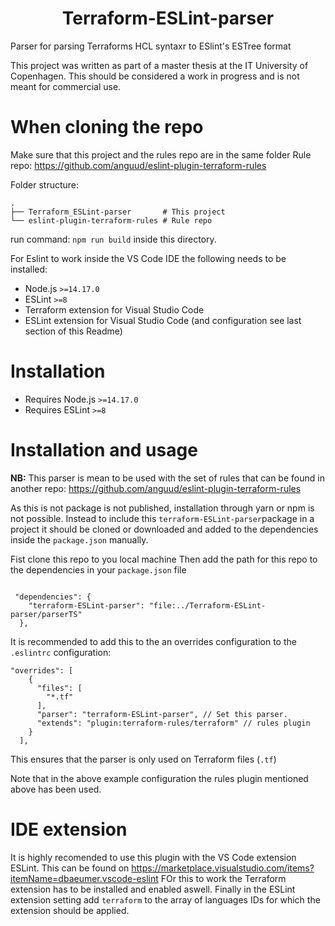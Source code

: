 <h1 align="center">Terraform-ESLint-parser</h1>

Parser for parsing Terraforms HCL syntaxr to ESlint's ESTree format

This project was written as part of a master thesis at the IT University of Copenhagen.
This should be considered a work in progress and is not meant for commercial use.

# When cloning the repo

Make sure that this project and the rules repo are in the same folder
Rule repo: https://github.com/anguud/eslint-plugin-terraform-rules

Folder structure:

    .
    ├── Terraform_ESLint-parser       # This project 
    └── eslint-plugin-terraform-rules # Rule repo

run command: `npm run build`  inside this directory. 

For Eslint to work inside the VS Code IDE the following needs to be installed: 
- Node.js `>=14.17.0`
- ESLint `>=8`
- Terraform extension for Visual Studio Code
- ESLint extension for Visual Studio Code (and configuration see last section of this Readme)


# Installation

- Requires Node.js `>=14.17.0`
- Requires ESLint `>=8`

# Installation and usage 

**NB:** This parser is mean to be used with the set of rules that can be found in another repo: https://github.com/anguud/eslint-plugin-terraform-rules

As this is not package is not published, installation through yarn or npm is not possible. 
Instead to include this `terraform-ESLint-parser`package in a project it should be cloned or downloaded and added to the dependencies inside the `package.json` manually. 

Fist clone this repo to you local machine 
Then add the path for this repo to the dependencies in your `package.json` file 

```JSONC

 "dependencies": {
    "terraform-ESLint-parser": "file:../Terraform-ESLint-parser/parserTS"
  },
```

It is recommended to add this to the an overrides configuration to the `.eslintrc` configuration: 

```JSONC
"overrides": [
    {
      "files": [
        "*.tf"
      ], 
      "parser": "terraform-ESLint-parser", // Set this parser.
      "extends": "plugin:terraform-rules/terraform" // rules plugin
    }
  ],
```

This ensures that the parser is only used on Terraform files (`.tf`)

Note that in the above example configuration the rules plugin mentioned above has been used. 

# IDE extension 

It is highly recomended to use this plugin with the VS Code extension ESLint. This can be found on https://marketplace.visualstudio.com/items?itemName=dbaeumer.vscode-eslint
FOr this to work the Terraform extension has to be installed and enabled aswell.
Finally in the ESLint extension setting add `terraform` to the array of languages IDs for which the extension should be applied.